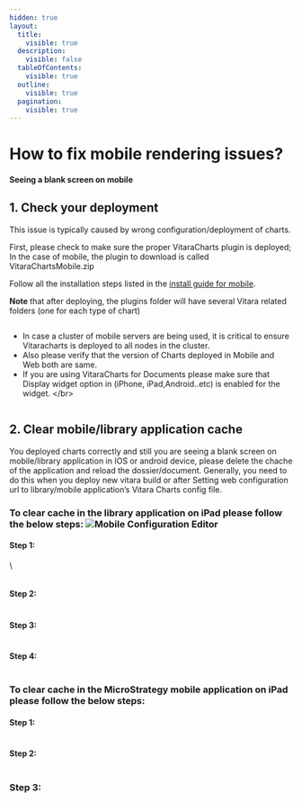 ```yaml
---
hidden: true
layout:
  title:
    visible: true
  description:
    visible: false
  tableOfContents:
    visible: true
  outline:
    visible: true
  pagination:
    visible: true
---
```


# How to fix mobile rendering issues?

#### Seeing a blank screen on mobile <a href="#seeing-a-blank-screen-on-mobile" id="seeing-a-blank-screen-on-mobile"></a>

## **1. Check your deployment**

This issue is typically caused by wrong configuration/deployment of charts.

First, please check to make sure the proper VitaraCharts plugin is deployed; In the case of mobile, the plugin to download is called VitaraChartsMobile.zip

Follow all the installation steps listed in the [install guide for mobile](https://docs.vitaracharts.com/install-docs/installing-on-microstrategy-mobile).

**Note** that after deploying, the plugins folder will have several Vitara related folders (one for each type of chart)

<figure><img src="../.gitbook/assets/image (6) (1).png" alt=""><figcaption></figcaption></figure>

* In case a cluster of mobile servers are being used, it is critical to ensure Vitaracharts is deployed to all nodes in the cluster.
* Also please verify that the version of Charts deployed in Mobile and Web both are same.
* If you are using VitaraCharts for Documents please make sure that Display widget option in (iPhone, iPad,Android..etc) is enabled for the widget. \</br>

<figure><img src="../.gitbook/assets/image (7) (1).png" alt=""><figcaption></figcaption></figure>

## **2. Clear mobile/library application cache**

You deployed charts correctly and still you are seeing a blank screen on mobile/library application in IOS or android device, please delete the chache of the application and reload the dossier/document. Generally, you need to do this when you deploy new vitara build or after Setting web configuration url to library/mobile application’s Vitara Charts config file.

### **To clear cache in the library application on iPad please follow the below steps:** ![Mobile Configuration Editor](https://docs.vitaracharts.com/assets/img/faqs/libraryIcon.jpg)

#### **Step 1:**

\


<figure><img src="../.gitbook/assets/image (8) (1).png" alt=""><figcaption></figcaption></figure>

#### Step 2:

<figure><img src="../.gitbook/assets/image (9) (1).png" alt=""><figcaption></figcaption></figure>

#### Step 3:

<figure><img src="../.gitbook/assets/image (10).png" alt=""><figcaption></figcaption></figure>

#### Step 4:

<figure><img src="../.gitbook/assets/image (11).png" alt=""><figcaption></figcaption></figure>

### **To clear cache in the MicroStrategy mobile application on iPad please follow the below steps:**&#x20;

#### Step 1:

<figure><img src="../.gitbook/assets/image (12).png" alt=""><figcaption></figcaption></figure>

#### Step 2:

<figure><img src="../.gitbook/assets/image (13).png" alt=""><figcaption></figcaption></figure>

### Step 3:

<figure><img src="../.gitbook/assets/image (14).png" alt=""><figcaption></figcaption></figure>
